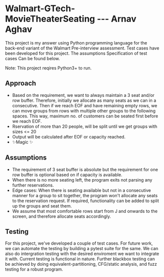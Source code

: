 # Walmart-GTech-MovieTheaterSeating --- Arnav Aghav

This project is my answer using Python programming language for the back-end variant of the Walmart Pre-interview assessment.  Test cases have been developed for this project. The assumptions Specification of test cases Can be found below. 

Note: This project reqires Python3+ to run.

## Approach
- Based on the requirement, we want to always maintain a 3 seat and/or row buffer. Therefore, initially we allocate as many seats as we can in a consecutive. Then if we reach EOF and have remaining empty rows, we can move groups from rows with multiple other groups to the following spaces. This way, maximum no. of customers can be seated first before we reach EOF. 
- Rservation of more than 20 people, will be split until we get groups with sizes <= 20
- Output will be calculated after EOF or capacity reached. 
- ✨Magic ✨

## Assumptions
- The requirement of 3 seat buffer is absolute but the requirement for one row buffer is optional based on if capacity is available. 
- When there is no more seating left, the program exits not parsing any further reservations.
- Edge cases: When there is seating available but not in a consecutive manner for a group to sit together, the program won't allocate any seats to the reservation request. If required, functionality can be added to split up the groups and seat them.
- We assume that most comfortable rows start from J and onwards to the screen, and therefore allocate seats accordingly.

## Testing

For this project, we've developed a couple of test cases.  For future work, we can automate the testing by building a pytest suite for the same. We can also do intergration testing with the desired enviroment we want to integrate it with. Current testing is functional in nature. Further blackbox testing can be achieved by doing equivalent-partitioning, CFG/static analysis, and fuzz testing for a robust program.  

